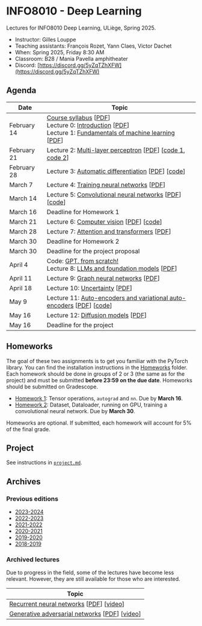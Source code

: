 # INFO8010 - Deep Learning

Lectures for INFO8010 Deep Learning, ULiège, Spring 2025.

- Instructor: Gilles Louppe
- Teaching assistants: François Rozet, Yann Claes, Victor Dachet
- When: Spring 2025, Friday 8:30 AM
- Classroom: B28 / Mania Pavella amphitheater
- Discord: [https://discord.gg/5yZqTZhXFW](https://discord.gg/5yZqTZhXFW)

## Agenda

| Date | Topic |
| --- | --- |
| February 14 | [Course syllabus](https://glouppe.github.io/info8010-deep-learning/?p=course-syllabus.md) [[PDF](https://glouppe.github.io/info8010-deep-learning/pdf/course-syllabus.pdf)] <br>Lecture 0: [Introduction](https://glouppe.github.io/info8010-deep-learning/?p=lecture0.md) [[PDF](https://glouppe.github.io/info8010-deep-learning/pdf/lec0.pdf)]<br>Lecture 1: [Fundamentals of machine learning](https://glouppe.github.io/info8010-deep-learning/?p=lecture1.md) [[PDF](https://glouppe.github.io/info8010-deep-learning/pdf/lec1.pdf)] |
| February 21 | Lecture 2: [Multi-layer perceptron](https://glouppe.github.io/info8010-deep-learning/?p=lecture2.md) [[PDF](https://glouppe.github.io/info8010-deep-learning/pdf/lec2.pdf)] [[code 1](https://github.com/glouppe/info8010-deep-learning/blob/master/code/lec2-space-stretching.ipynb), [code 2](https://github.com/glouppe/info8010-deep-learning/blob/master/code/lec2-spiral-classification.ipynb)] |
| February 28 | Lecture 3: [Automatic differentiation](https://glouppe.github.io/info8010-deep-learning/?p=lecture3.md) [[PDF](https://glouppe.github.io/info8010-deep-learning/pdf/lec3.pdf)] [[code](https://github.com/glouppe/info8010-deep-learning/blob/master/code/lec3-autodiff.ipynb)] |
| March 7 | Lecture 4: [Training neural networks](https://glouppe.github.io/info8010-deep-learning/?p=lecture4.md) [[PDF](https://glouppe.github.io/info8010-deep-learning/pdf/lec4.pdf)]  |
| March 14 | Lecture 5: [Convolutional neural networks](https://glouppe.github.io/info8010-deep-learning/?p=lecture5.md) [[PDF](https://glouppe.github.io/info8010-deep-learning/pdf/lec5.pdf)] [[code](https://github.com/glouppe/info8010-deep-learning/blob/master/code/lec5-convnet.ipynb)] |
| March 16 | Deadline for Homework 1 | 
| March 21 | Lecture 6: [Computer vision](https://glouppe.github.io/info8010-deep-learning/?p=lecture6.md) [[PDF](https://glouppe.github.io/info8010-deep-learning/pdf/lec6.pdf)] [[code](https://github.com/glouppe/info8010-deep-learning/blob/master/code/lec6-unet.ipynb)] |
| March 28 | Lecture 7: [Attention and transformers](https://glouppe.github.io/info8010-deep-learning/?p=lecture7.md) [[PDF](https://glouppe.github.io/info8010-deep-learning/pdf/lec7.pdf)] |
| March 30 | Deadline for Homework 2 |
| March 30 | Deadline for the project proposal |
| April 4 | Code: [GPT, from scratch!](https://github.com/glouppe/info8010-deep-learning/blob/master/code/gpt/)<br>Lecture 8: [LLMs and foundation models](https://glouppe.github.io/info8010-deep-learning/?p=lecture8.md) [[PDF](https://glouppe.github.io/info8010-deep-learning/pdf/lec8.pdf)] |
| April 11 | Lecture 9: [Graph neural networks](https://glouppe.github.io/info8010-deep-learning/?p=lecture9.md) [[PDF](https://glouppe.github.io/info8010-deep-learning/pdf/lec9.pdf)] |
| April 18 | Lecture 10: [Uncertainty](https://glouppe.github.io/info8010-deep-learning/?p=lecture10.md) [[PDF](https://glouppe.github.io/info8010-deep-learning/pdf/lec10.pdf)] |
| May 9 | Lecture 11: [Auto-encoders and variational auto-encoders](https://glouppe.github.io/info8010-deep-learning/?p=lecture11.md) [[PDF](https://glouppe.github.io/info8010-deep-learning/pdf/lec11.pdf)] [[code](https://github.com/glouppe/info8010-deep-learning/blob/master/code/lec11-vae.ipynb)] |
| May 16 | Lecture 12: [Diffusion models](https://glouppe.github.io/info8010-deep-learning/?p=lecture12.md) [[PDF](https://glouppe.github.io/info8010-deep-learning/pdf/lec12.pdf)] |
| May 16 | Deadline for the project |

## Homeworks

The goal of these two assignments is to get you familiar with the PyTorch library. You can find the installation instructions in the [Homeworks](./homeworks) folder.
Each homework should be done in groups of 2 or 3 (the same as for the project) and must be submitted **before 23:59 on the due date**.
Homeworks should be submitted on Gradescope.

- [Homework 1](https://github.com/glouppe/info8010-deep-learning/raw/master/homeworks/homework1.ipynb): Tensor operations, `autograd` and `nn`. Due by **March 16**.
- [Homework 2](https://github.com/glouppe/info8010-deep-learning/raw/master/homeworks/homework2.ipynb): Dataset, Dataloader, running on GPU, training a convolutional neural network. Due by **March 30**.

Homeworks are optional. If submitted, each homework will account for 5% of the final grade.

## Project

See instructions in [`project.md`](https://github.com/glouppe/info8010-deep-learning/blob/master/project.md).


## Archives

### Previous editions

- [2023-2024](https://github.com/glouppe/info8010-deep-learning/tree/v7-info8010-2024)
- [2022-2023](https://github.com/glouppe/info8010-deep-learning/tree/v6-info8010-2023)
- [2021-2022](https://github.com/glouppe/info8010-deep-learning/tree/v5-info8010-2022)
- [2020-2021](https://github.com/glouppe/info8010-deep-learning/tree/v4-info8010-2021)
- [2019-2020](https://github.com/glouppe/info8010-deep-learning/tree/v3-info8010-2020)
- [2018-2019](https://github.com/glouppe/info8010-deep-learning/tree/v2-info8010-2019)

### Archived lectures

Due to progress in the field, some of the lectures have become less relevant. However, they are still available for those who are interested.

| Topic |
| --- |
| [Recurrent neural networks](https://glouppe.github.io/info8010-deep-learning/?p=archives-lecture-rnn.md) [[PDF](https://glouppe.github.io/info8010-deep-learning/pdf/archives-lec-rnn.pdf)] [[video](https://youtu.be/qnux5dg5wZ4)] |
| [Generative adversarial networks](https://glouppe.github.io/info8010-deep-learning/?p=archives-lecture-gan.md) [[PDF](https://glouppe.github.io/info8010-deep-learning/pdf/archives-lec-gan.pdf)] [[video](https://youtu.be/cM6m1eHY5FI)] |
